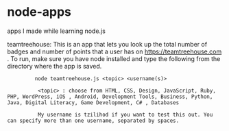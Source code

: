 # node-apps
apps I made while learning node.js

teamtreehouse: This is an app that lets you look up the total number of badges and number of points that a user has on https://teamtreehouse.com . To run, make sure you have node installed and type the following from the directory where the app is saved.
             
             node teamtreehouse.js <topic> <username(s)>
            
              <topic> : choose from HTML, CSS, Design, JavaScript, Ruby, PHP, WordPress, iOS , Android, Development Tools, Business, Python, Java, Digital Literacy, Game Development, C# , Databases
              
              My username is tzilihod if you want to test this out. You can specify more than one username, separated by spaces.
